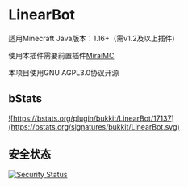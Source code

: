 # LinearBot
适用Minecraft Java版本：1.16+（需v1.2及以上插件)

使用本插件需要前置插件[MiraiMC](https://github.com/DreamVoid/MiraiMC/)

本项目使用GNU AGPL3.0协议开源


## bStats

<a href="https://bstats.org/plugin/bukkit/LinearBot/17137">![https://bstats.org/plugin/bukkit/LinearBot/17137](https://bstats.org/signatures/bukkit/LinearBot.svg)</a>


## 安全状态

[![Security Status](https://www.murphysec.com/platform3/v31/badge/1676956296301068288.svg)](https://www.murphysec.com/console/report/1653013114790641664/1676956296301068288)
